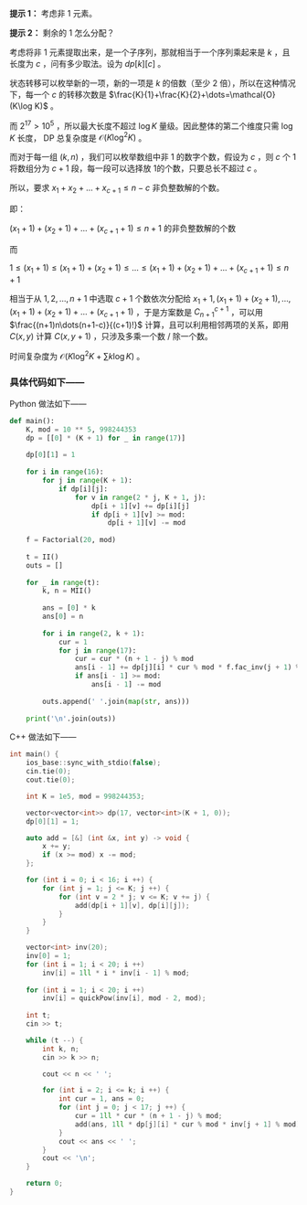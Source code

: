 **提示 1：** 考虑非 $1$ 元素。

**提示 2：** 剩余的 $1$ 怎么分配？

考虑将非 $1$ 元素提取出来，是一个子序列，那就相当于一个序列乘起来是 $k$ ，且长度为 $c$ ，问有多少取法。设为 $dp[k][c]$ 。

状态转移可以枚举新的一项，新的一项是 $k$ 的倍数（至少 $2$ 倍），所以在这种情况下，每一个 $c$ 的转移次数是 $\frac{K}{1}+\frac{K}{2}+\dots=\mathcal{O}(K\log K)$ 。

而 $2^17\gt 10^5$ ，所以最大长度不超过 $\log K$ 量级。因此整体的第二个维度只需 $\log K$ 长度， DP 总复杂度是 $\mathcal{O}(K\log^2 K)$ 。

而对于每一组 $(k,n)$ ，我们可以枚举数组中非 $1$ 的数字个数，假设为 $c$ ，则 $c$ 个 $1$ 将数组分为 $c+1$ 段，每一段可以选择放 $1$的个数，只要总长不超过 $c$ 。

所以，要求 $x_1+x_2+\dots+x_{c+1}\leq n-c$ 非负整数解的个数。

即：

$(x_1+1)+(x_2+1)+\dots+(x_{c+1}+1)\leq n+1$ 的非负整数解的个数

而

$1\leq(x_1+1)\leq(x_1+1)+(x_2+1)\leq\dots\leq(x_1+1)+(x_2+1)+\dots+(x_{c+1}+1)\leq n+1$ 

相当于从 $1,2,\dots,n+1$ 中选取 $c+1$ 个数依次分配给 $x_1+1,(x_1+1)+(x_2+1),\dots,(x_1+1)+(x_2+1)+\dots+(x_{c+1}+1)$ ，于是方案数是 $C_{n+1}^{c+1}$ ，可以用 $\frac{(n+1)n\dots(n+1-c)}{(c+1)!}$ 计算，且可以利用相邻两项的关系，即用 $C(x,y)$ 计算 $C(x,y+1)$ ，只涉及多乘一个数 / 除一个数。

时间复杂度为 $\mathcal{O}(K\log^2 K+\sum k\log K)$ 。

### 具体代码如下——

Python 做法如下——

```Python []
def main():
    K, mod = 10 ** 5, 998244353
    dp = [[0] * (K + 1) for _ in range(17)]
    
    dp[0][1] = 1
    
    for i in range(16):
        for j in range(K + 1):
            if dp[i][j]:
                for v in range(2 * j, K + 1, j):
                    dp[i + 1][v] += dp[i][j]
                    if dp[i + 1][v] >= mod:
                        dp[i + 1][v] -= mod
    
    f = Factorial(20, mod)
    
    t = II()
    outs = []
    
    for _ in range(t):
        k, n = MII()
        
        ans = [0] * k
        ans[0] = n
    
        for i in range(2, k + 1):
            cur = 1
            for j in range(17):
                cur = cur * (n + 1 - j) % mod
                ans[i - 1] += dp[j][i] * cur % mod * f.fac_inv(j + 1) % mod
                if ans[i - 1] >= mod:
                    ans[i - 1] -= mod
        
        outs.append(' '.join(map(str, ans)))
    
    print('\n'.join(outs))
```

C++ 做法如下——

```cpp []
int main() {
    ios_base::sync_with_stdio(false);
    cin.tie(0);
    cout.tie(0);

    int K = 1e5, mod = 998244353;

    vector<vector<int>> dp(17, vector<int>(K + 1, 0));
    dp[0][1] = 1;

    auto add = [&] (int &x, int y) -> void {
        x += y;
        if (x >= mod) x -= mod;
    };

    for (int i = 0; i < 16; i ++) {
        for (int j = 1; j <= K; j ++) {
            for (int v = 2 * j; v <= K; v += j) {
                add(dp[i + 1][v], dp[i][j]);
            }
        }
    }

    vector<int> inv(20);
    inv[0] = 1;
    for (int i = 1; i < 20; i ++)
        inv[i] = 1ll * i * inv[i - 1] % mod;
    
    for (int i = 1; i < 20; i ++)
        inv[i] = quickPow(inv[i], mod - 2, mod);
    
    int t;
    cin >> t;

    while (t --) {
        int k, n;
        cin >> k >> n;

        cout << n << ' ';

        for (int i = 2; i <= k; i ++) {
            int cur = 1, ans = 0;
            for (int j = 0; j < 17; j ++) {
                cur = 1ll * cur * (n + 1 - j) % mod;
                add(ans, 1ll * dp[j][i] * cur % mod * inv[j + 1] % mod);
            }
            cout << ans << ' ';
        }
        cout << '\n';
    }

    return 0;
}
```